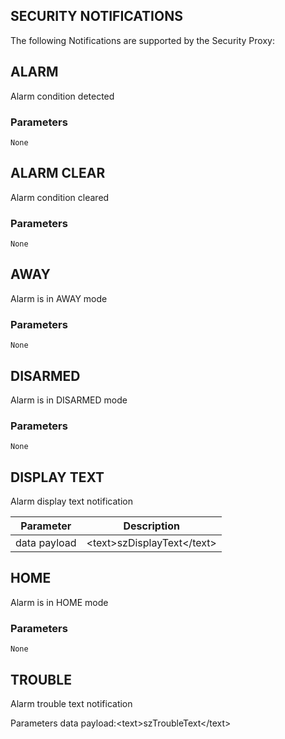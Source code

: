## SECURITY NOTIFICATIONS

The following Notifications are supported by the Security Proxy:


## ALARM
Alarm condition detected

### Parameters
`None`



## ALARM CLEAR
Alarm condition cleared

### Parameters
`None`



## AWAY
Alarm is in AWAY mode

### Parameters
`None`



## DISARMED
Alarm is in DISARMED mode

### Parameters
`None`



## DISPLAY TEXT
Alarm display text notification

| Parameter | Description |
| --- | --- |
| data payload | \<text\>szDisplayText\</text\> |



## HOME
Alarm is in HOME mode

### Parameters
`None`



## TROUBLE
Alarm trouble text notification

Parameters
data payload:\<text\>szTroubleText\</text\>